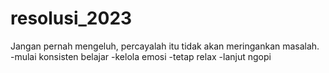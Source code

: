 # resolusi_2023
Jangan pernah mengeluh, percayalah itu tidak akan meringankan masalah.
-mulai konsisten belajar
-kelola emosi
-tetap relax
-lanjut ngopi
